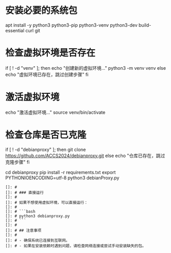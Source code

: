 # 安装必要的系统包
apt install -y python3 python3-pip python3-venv python3-dev build-essential curl git 

# 检查虚拟环境是否存在
if [ ! -d "venv" ]; then
    echo "创建新的虚拟环境..."
    python3 -m venv venv
else
    echo "虚拟环境已存在，跳过创建步骤"
fi

# 激活虚拟环境
echo "激活虚拟环境..."
source venv/bin/activate

# 检查仓库是否已克隆
if [ ! -d "debianproxy" ]; then
    git clone https://github.com/ACCS2024/debianproxy.git
else
    echo "仓库已存在，跳过克隆步骤"
fi

cd debianproxy
pip install -r requirements.txt
export PYTHONIOENCODING=utf-8
python3 debianProxy.py
```
[]: # 
[]: # ### 直接运行
[]: # 
[]: # 如果不想使用虚拟环境，可以直接运行：
[]: # 
[]: # ```bash
[]: # python3 debianproxy.py
[]: # ```
[]: # 
[]: # ## 注意事项
[]: # 
[]: # - 确保系统已连接到互联网。
[]: # - 如果在安装依赖时遇到问题，请检查网络连接或尝试手动安装缺失的包。